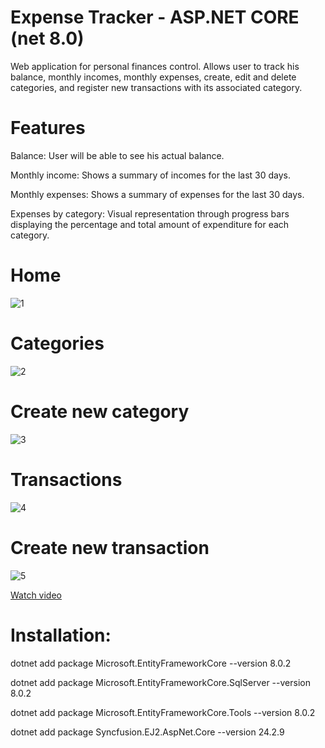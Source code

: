 # Expense Tracker - ASP.NET CORE (net 8.0)

Web application for personal finances control. Allows user to track his balance, monthly incomes, monthly expenses, create, edit and delete categories, and register new transactions with its associated category.

# Features

Balance: User will be able to see his actual balance.

Monthly income: Shows a summary of incomes for the last 30 days.

Monthly expenses: Shows a summary of expenses for the last 30 days.

Expenses by category: Visual representation through progress bars displaying the percentage and total amount of expenditure for each category.




# Home
![1](https://github.com/joaquinn3/ExpenseTracker/assets/162243331/e0eabcdd-9a58-4c4e-8fa0-d845e74d96ba)


# Categories
![2](https://github.com/joaquinn3/ExpenseTracker/assets/162243331/385e4803-37f7-4634-b957-d7444b93201b)


# Create new category
![3](https://github.com/joaquinn3/ExpenseTracker/assets/162243331/3c46fd75-7342-44ba-b1d7-2ac1b13eff80)


# Transactions
![4](https://github.com/joaquinn3/ExpenseTracker/assets/162243331/dc61a253-e562-4e10-9234-f3295a80ad7c)


# Create new transaction
![5](https://github.com/joaquinn3/ExpenseTracker/assets/162243331/60b03f9f-2dff-4d9f-9fbd-4026f9b292af)


[Watch video](https://www.youtube.com/watch?v=5OPFo3c3lb0&ab_channel=JoaquinSajama)

# Installation:

dotnet add package Microsoft.EntityFrameworkCore --version 8.0.2

dotnet add package Microsoft.EntityFrameworkCore.SqlServer --version 8.0.2

dotnet add package Microsoft.EntityFrameworkCore.Tools --version 8.0.2

dotnet add package Syncfusion.EJ2.AspNet.Core --version 24.2.9
